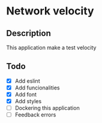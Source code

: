 # Network velocity
## Description
This application make a test velocity

## Todo
- [x] Add eslint
- [x] Add funcionalities
- [x] Add font
- [x] Add styles
- [ ] Dockering this application
- [ ] Feedback errors
